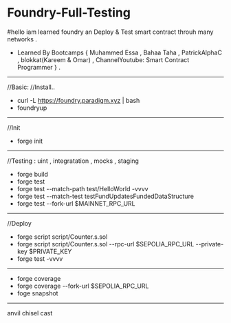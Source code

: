 # Foundry-Full-Testing
#hello 
iam learned foundry an Deploy & Test smart contract throuh many networks .
-  Learned By Bootcamps { Muhammed Essa , Bahaa Taha , PatrickAlphaC , blokkat(Kareem & Omar) , ChannelYoutube: Smart Contract Programmer  }  .

--------------------------------------

//Basic:
//Install..
-  curl -L https://foundry.paradigm.xyz | bash
-  foundryup

-------------------------------
 //Init
 - forge init

-------------------------------
 //Testing :  uint , integratation ,  mocks , staging
 
-  forge build
-  forge test
-  forge test --match-path test/HelloWorld -vvvv
-  forge test --match-test testFundUpdatesFundedDataStructure
-  forge test --fork-url $MAINNET_RPC_URL
--------------------------
//Deploy

-  forge script  script/Counter.s.sol
-  forge script  script/Counter.s.sol --rpc-url $SEPOLIA_RPC_URL   --private-key  $PRIVATE_KEY
-  forge test -vvvv
---------------

-  forge coverage
-  forge coverage --fork-url $SEPOLIA_RPC_URL
-  foge snapshot


------------

anvil 
chisel
cast


